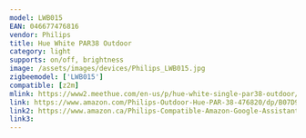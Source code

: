 ```yaml
---
model: LWB015
EAN: 046677476816 
vendor: Philips 
title: Hue White PAR38 Outdoor
category: light
supports: on/off, brightness
image: /assets/images/devices/Philips_LWB015.jpg
zigbeemodel: ['LWB015']
compatible: [z2m]
mlink: https://www2.meethue.com/en-us/p/hue-white-single-par38-outdoor/046677476816
link: https://www.amazon.com/Philips-Outdoor-Hue-PAR-38-476820/dp/B07D9XL641
link2: https://www.amazon.ca/Philips-Compatible-Amazon-Google-Assistant/dp/B07DBMBCVK/
link3: 
---
```

